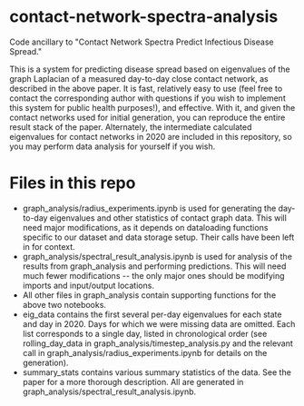 # contact-network-spectra-analysis
Code ancillary to "Contact Network Spectra Predict Infectious Disease Spread."

This is a system for predicting disease spread based on eigenvalues of the graph Laplacian of a measured day-to-day close contact network, as described in the above paper. It is fast, relatively easy to use (feel free to contact the corresponding author with questions if you wish to implement this system for public health purposes!), and effective. With it, and given the contact networks used for initial generation, you can reproduce the entire result stack of the paper. Alternately, the intermediate calculated eigenvalues for contact networks in 2020 are included in this repository, so you may perform data analysis for yourself if you wish.

# Files in this repo

 - graph_analysis/radius_experiments.ipynb is used for generating the day-to-day eigenvalues and other statistics of contact graph data. This will need major modifications, as it depends on dataloading functions specific to our dataset and data storage setup. Their calls have been left in for context.
 - graph_analysis/spectral_result_analysis.ipynb is used for analysis of the results from graph_analysis and performing predictions. This will need much fewer modifications -- the only major ones should be modifying imports and input/output locations.
 - All other files in graph_analysis contain supporting functions for the above two notebooks.
 - eig_data contains the first several per-day eigenvalues for each state and day in 2020. Days for which we were missing data are omitted. Each list corresponds to a single day, listed in chronological order (see rolling_day_data in graph_analysis/timestep_analysis.py and the relevant call in graph_analysis/radius_experiments.ipynb for details on the generation).
 - summary_stats contains various summary statistics of the data. See the paper for a more thorough description. All are generated in graph_analysis/spectral_result_analysis.ipynb.